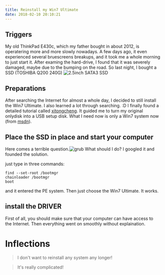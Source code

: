 ```yaml
---
title: Reinstall my Win7 Ultimate
date: 2018-02-10 20:10:21
---
```

## Triggers
My old ThinkPad E430c, which my father bought in about 2012, is operatering more and more slowly nowadays. A few days ago, it even experienced several bruescreens breakups, and it took me a whole morning to just start it. After examing the hard-drive, I found that it was severely damaged, maybe due to the bumping on the road. So last night, I bought a SSD (TOSHIBA Q200 240G) ![2.5inch SATA3 SSD](https://img14.360buyimg.com/n0/jfs/t14575/253/1200396077/329424/fafc920b/5a4af4abN5d6f692d.jpg)
## Preparations
After searching the Internet for almost a whole day, I decided to still install the Win7 Ultimate. I also learned a lot through searching. :D I finally found a detailed tutorial called [xitongcheng](http://www.xitongcheng.com/jiaocheng/xtazjc_article_29173.html). It guided me to turn my original onlydisk into a USB setup disk. What I need now is only a Win7 system now (from [msdn](https://msdn.itellyou.cn/)).
## Place the SSD in place and start your computer
Here comes a terrible question.![grub](http://www.dabaicai.org/uploads/allimg/170328/6-1F32P9421A57.jpg)
What should I do? I googled it and founded the solution.

just type in three commands:
```
find --set-root /bootmgr
chainloader /bootmgr
boot
```
and it entered the PE system. Then just choose the Win7 Ultimate. It works.
## install the DRIVER
First of all, you should make sure that your computer can have access to the Internet. Then everything went on smoothly without explaination.
# Inflections
>I don't want to reinstall any system any longer!

>It's really complicated!
